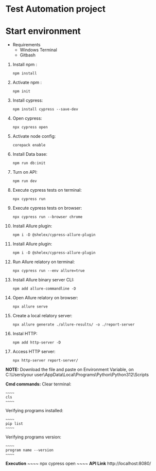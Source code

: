 # Test Automation project

# Start environment

* Requirements
    * Windows Terminal
    * Gitbash

1. Install npm :
    ~~~~
    npm install
    ~~~~

2. Activate npm :
    ~~~~
    npm init
    ~~~~

3. Install cypress:
    ~~~~
    npm install cypress --save-dev
    ~~~~

4. Open cypress:
    ~~~~
    npx cypress open
    ~~~~

5. Activate node config:
    ~~~~
    corepack enable
    ~~~~

6. Install Data base:
    ~~~~
    npm run db:init
    ~~~~

7. Turn on API:
    ~~~~
    npm run dev
    ~~~~

8. Execute cypress tests on terminal:
    ~~~~
    npx cypress run
    ~~~~

9. Execute cypress tests on browser:
    ~~~~
    npx cypress run --browser chrome
    ~~~~

10. Install Allure plugin:
    ~~~~
    npm i -D @shelex/cypress-allure-plugin
    ~~~~

11. Install Allure plugin:
    ~~~~
    npm i -D @shelex/cypress-allure-plugin
    ~~~~

12. Run Allure relatory on terminal:
    ~~~~
    npx cypress run --env allure=true
    ~~~~

13. Install Allure binary server CLI:
    ~~~~
    npm add allure-commandline -D
    ~~~~

14. Open Allure relatory on browser:
    ~~~~
    npx allure serve
    ~~~~

15. Create a local relatory server:
    ~~~~
    npx allure generate ./allure-results/ -o ./report-server
    ~~~~

16. Instal HTTP:
    ~~~~
    npm add http-server -D
    ~~~~

17. Access HTTP server:
    ~~~~
    npx http-server report-server/
    ~~~~


**NOTE:** Download the file and paste on Environment Variable, on C:\Users\your user\AppData\Local\Programs\Python\Python312\Scripts

**Cmd commands:**
Clear terminal:

    ~~~~
    cls
    ~~~~

Verifying programs installed:

    ~~~~
    pip list
    ~~~~

Verifying programs version:

    ~~~~
    program name --version
    ~~~~

**Execution**
    ~~~~
    npx cypress open 
    ~~~~
**API Link** http://localhost:8080/
